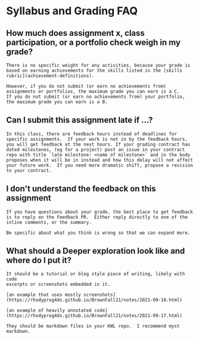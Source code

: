 # Syllabus and Grading FAQ



## How much does assignment x, class participation, or a portfolio check weigh in my grade?
```{toggle}
There is no specific weight for any activities, because your grade is based on earning achievements for the skills listed in the [skills rubric](achievement-definitions).

However, if you do not submit (or earn no achievements from) assignments or portfolios, the maximum grade you can earn is a C.
If you do not submit (or earn no achievements from) your portfolio, the maximum grade you can earn is a B.
```


## Can I submit this assignment late if ...?
```{toggle}
In this class, there are feedback hours instead of deadlines for specific assignments.  If your work is not in by the feedback hours, you will get feedback at the next hours. If your grading contract has dated milestones, (eg for a project) post an issue in your contract repo with title `late milestone: <name of milestone>` and in the body proposes when it will be in instead and how this delay will not affect your future work.  If you need more dramatic shift, propose a revision to your contract.
```

## I don't understand the feedback  on this assignment
```{toggle}
If you have questions about your grade, the best place to get feedback is to reply on the Feedback PR.  Either reply directly to one of the inline comments, or the summary.

Be specific about what you think is wrong so that we can expand more.

```


## What should a Deeper exploration look like and where do I put it?
```{toggle}
It should be a tutorial or blog style piece of writing, likely with code
excerpts or screenshots embedded in it.

[an example that uses mostly screenshots](https://rhodyprog4ds.github.io/BrownFall21/notes/2021-09-10.html)

[an example of heavily annotated code](https://rhodyprog4ds.github.io/BrownFall21/notes/2021-09-17.html)

They should be markdown files in your KWL repo.  I recommend myst markdown. 
```
